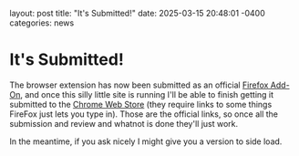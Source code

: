 layout: post
title: "It's Submitted!"
date: 2025-03-15 20:48:01 -0400
categories: news

# It's Submitted!

The browser extension has now been submitted as an official [Firefox Add-On][firefox-add-ons], and once this silly little site is running I'll be able to finish getting it submitted to the [Chrome Web Store][chrome-web-store] (they require links to some things FireFox just lets you type in). Those are the official links, so once all the submission and review and whatnot is done they'll just work.

In the meantime, if you ask nicely I might give you a version to side load. 


[firefox-add-ons]: <https://addons.mozilla.org/en-US/firefox/addon/spins-for-pins/> "Coming soon..."
[chrome-web-store]: <https://chromewebstore.google.com/detail/fjgnlojkelolalbodnhkdejjljfibcjh> "Coming soon..."